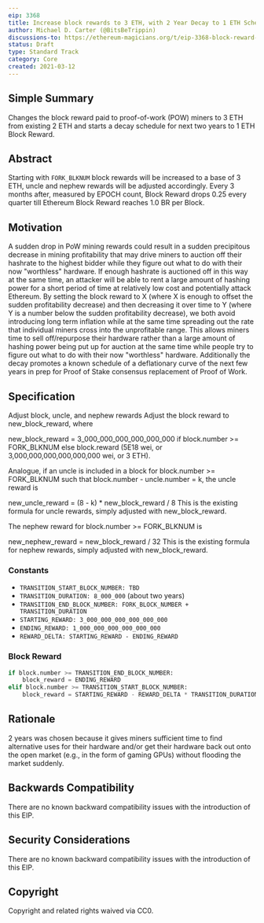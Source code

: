 ```yaml
---
eip: 3368
title: Increase block rewards to 3 ETH, with 2 Year Decay to 1 ETH Scheduled
author: Michael D. Carter (@BitsBeTrippin)
discussions-to: https://ethereum-magicians.org/t/eip-3368-block-reward-increase-w-decay-for-next-two-years/5550
status: Draft
type: Standard Track
category: Core
created: 2021-03-12
---
```


## Simple Summary
Changes the block reward paid to proof-of-work (POW) miners to 3 ETH from existing 2 ETH and starts a decay schedule for next two years to 1 ETH Block Reward.

## Abstract
Starting with `FORK_BLKNUM` block rewards will be increased to a base of 3 ETH, uncle and nephew rewards will be adjusted accordingly. Every 3 months after, measured by EPOCH count, Block Reward drops 0.25 every quarter till Ethereum Block Reward reaches 1.0 BR per Block.

## Motivation
A sudden drop in PoW mining rewards could result in a sudden precipitous decrease in mining profitability that may drive miners to auction off their hashrate to the highest bidder while they figure out what to do with their now "worthless" hardware. If enough hashrate is auctioned off in this way at the same time, an attacker will be able to rent a large amount of hashing power for a short period of time at relatively low cost and potentially attack Ethereum. By setting the block reward to X (where X is enough to offset the sudden profitability decrease) and then decreasing it over time to Y (where Y is a number below the sudden profitability decrease), we both avoid introducing long term inflation while at the same time spreading out the rate that individual miners cross into the unprofitable range. This allows miners time to sell off/repurpose their hardware rather than a large amount of hashing power being put up for auction at the same time while people try to figure out what to do with their now "worthless" hardware. Additionally the decay promotes a known schedule of a deflationary curve of the next few years in prep for Proof of Stake consensus replacement of Proof of Work.
## Specification
Adjust block, uncle, and nephew rewards
Adjust the block reward to new_block_reward, where

new_block_reward = 3_000_000_000_000_000_000 if block.number >= FORK_BLKNUM else block.reward
(5E18 wei, or 3,000,000,000,000,000,000 wei, or 3 ETH).

Analogue, if an uncle is included in a block for block.number >= FORK_BLKNUM such that block.number - uncle.number = k, the uncle reward is

new_uncle_reward = (8 - k) * new_block_reward / 8
This is the existing formula for uncle rewards, simply adjusted with new_block_reward.

The nephew reward for block.number >= FORK_BLKNUM is

new_nephew_reward = new_block_reward / 32
This is the existing formula for nephew rewards, simply adjusted with new_block_reward.

### Constants
* `TRANSITION_START_BLOCK_NUMBER: TBD`
* `TRANSITION_DURATION: 8_000_000` (about two years)
* `TRANSITION_END_BLOCK_NUMBER: FORK_BLOCK_NUMBER + TRANSITION_DURATION`
* `STARTING_REWARD: 3_000_000_000_000_000_000`
* `ENDING_REWARD: 1_000_000_000_000_000_000`
* `REWARD_DELTA: STARTING_REWARD - ENDING_REWARD`
### Block Reward
```py
if block.number >= TRANSITION_END_BLOCK_NUMBER:
    block_reward = ENDING_REWARD
elif block.number >= TRANSITION_START_BLOCK_NUMBER:
    block_reward = STARTING_REWARD - REWARD_DELTA * TRANSITION_DURATION / (block.number - TRANSITION_START_BLOCK_NUMBER)
```

## Rationale
2 years was chosen because it gives miners sufficient time to find alternative uses for their hardware and/or get their hardware back out onto the open market (e.g., in the form of gaming GPUs) without flooding the market suddenly.

## Backwards Compatibility
There are no known backward compatibility issues with the introduction of this EIP.

## Security Considerations
There are no known backward compatibility issues with the introduction of this EIP.

## Copyright
Copyright and related rights waived via CC0.
